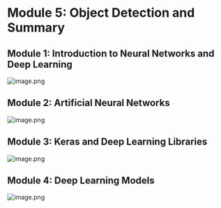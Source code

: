 

# Module 5: Object Detection and Summary
## Module 1: Introduction to Neural Networks and Deep Learning
![image.png](https://prod-files-secure.s3.us-west-2.amazonaws.com/03e82b26-cccb-4906-bb56-adabcbdc0655/a8d40bcb-c482-4026-8872-311e16b2dc63/image.png?X-Amz-Algorithm=AWS4-HMAC-SHA256&X-Amz-Content-Sha256=UNSIGNED-PAYLOAD&X-Amz-Credential=ASIAZI2LB466VZ7OANDS%2F20250207%2Fus-west-2%2Fs3%2Faws4_request&X-Amz-Date=20250207T091525Z&X-Amz-Expires=3600&X-Amz-Security-Token=IQoJb3JpZ2luX2VjEFgaCXVzLXdlc3QtMiJIMEYCIQC2nSuvObCjoJIvf%2BeoXvCWp7ocnG0caYnr5DHjvhOTcAIhANfyO5jo9smmcWfqeo5R9v4gCWL8TtfCZ4fssvCCLOH1Kv8DCHEQABoMNjM3NDIzMTgzODA1Igx%2FOO5LzOsQgKrOo%2BQq3APx6%2BljSBYV4d4g2n%2BR2jhdgG7nqr9T0pV5YXPr3qa1h%2BhxJvxgWlwAFaS0p4gL995TI3gLpNKzaMxY4UdFFfIGWAY5lHdS4VUDL2EnGm%2FoIhX3BRoicm%2B0AMAfEDlpfVn5fV0H5nXjR0VOgnUANm3DKhmmgV9wmaBGTUTDJ9wvY1eq8ivkvwGv7sXVTIVFP1nHhRL9NXOw5wrkTxyKuv2X3tUZtu9s2vORFBM0eX9tIZz6XR7Fhm5ON6bgrj5o0MV%2F6YnL30lU1CtWcveO89tcgiCotOhCPwpF1ptnPfNkx690VrJw9OyUsFBotqBPXO5bx3yCmnKT2N9XHpH93znzEjLAiH6I48W%2BxN5CwtEg2FhhCcD73D2FKc4NPtoENOZ3X1l2SHgSB%2F0T%2FqbOVGlAVHZXor2YQYtO%2FrVTfqHbDxofHvITT8YYTijSIKyGhUswK3%2BTSy8vVBdQynJgiqP%2F7VY9t9L2dSvXg%2BYn%2BizH%2FD9D%2FvKeaPTOF8UKIofKq8FlHPTle2tU5CXomFVG4qNkVQo8IICTpk64G%2BgkfgoWw57R99XjtTRNVwNfdkIcMu%2BTrneMuQ9jlAYrQXkWgpunvCTUtg0unYLJo5RJqoghXAgYmoMChM4aI9tlTjCQ%2Bpa9BjqkAQW9ajFBgsPM%2FRvkip3Smw0blN40acvmL%2BnuZ9%2FfknMLfrb5PbUt1NLJUKuAXhGgylzbR040ak9%2BdwcbrewK5XusOeQZjfdH8N8iNDpguXsuwm%2F3P5MYI3ZtAdJWr3yzdretzPiDE74Yns1XvgpaHwTKCOjxLBvCMZjiUdZb3ONui03qyye7Vob3GUQAwrxhmAyU9KWWmu1sQns2GP64rN%2FFgJ3U&X-Amz-Signature=e58ad09ab136ffa293c07b5eda7f3b8e86d8d58e36d1f101a4f27a4b916b74f3&X-Amz-SignedHeaders=host&x-id=GetObject)
## Module 2: Artificial Neural Networks
![image.png](https://prod-files-secure.s3.us-west-2.amazonaws.com/03e82b26-cccb-4906-bb56-adabcbdc0655/5157ca89-62da-41d9-a98f-6432b71047a9/image.png?X-Amz-Algorithm=AWS4-HMAC-SHA256&X-Amz-Content-Sha256=UNSIGNED-PAYLOAD&X-Amz-Credential=ASIAZI2LB466VZ7OANDS%2F20250207%2Fus-west-2%2Fs3%2Faws4_request&X-Amz-Date=20250207T091525Z&X-Amz-Expires=3600&X-Amz-Security-Token=IQoJb3JpZ2luX2VjEFgaCXVzLXdlc3QtMiJIMEYCIQC2nSuvObCjoJIvf%2BeoXvCWp7ocnG0caYnr5DHjvhOTcAIhANfyO5jo9smmcWfqeo5R9v4gCWL8TtfCZ4fssvCCLOH1Kv8DCHEQABoMNjM3NDIzMTgzODA1Igx%2FOO5LzOsQgKrOo%2BQq3APx6%2BljSBYV4d4g2n%2BR2jhdgG7nqr9T0pV5YXPr3qa1h%2BhxJvxgWlwAFaS0p4gL995TI3gLpNKzaMxY4UdFFfIGWAY5lHdS4VUDL2EnGm%2FoIhX3BRoicm%2B0AMAfEDlpfVn5fV0H5nXjR0VOgnUANm3DKhmmgV9wmaBGTUTDJ9wvY1eq8ivkvwGv7sXVTIVFP1nHhRL9NXOw5wrkTxyKuv2X3tUZtu9s2vORFBM0eX9tIZz6XR7Fhm5ON6bgrj5o0MV%2F6YnL30lU1CtWcveO89tcgiCotOhCPwpF1ptnPfNkx690VrJw9OyUsFBotqBPXO5bx3yCmnKT2N9XHpH93znzEjLAiH6I48W%2BxN5CwtEg2FhhCcD73D2FKc4NPtoENOZ3X1l2SHgSB%2F0T%2FqbOVGlAVHZXor2YQYtO%2FrVTfqHbDxofHvITT8YYTijSIKyGhUswK3%2BTSy8vVBdQynJgiqP%2F7VY9t9L2dSvXg%2BYn%2BizH%2FD9D%2FvKeaPTOF8UKIofKq8FlHPTle2tU5CXomFVG4qNkVQo8IICTpk64G%2BgkfgoWw57R99XjtTRNVwNfdkIcMu%2BTrneMuQ9jlAYrQXkWgpunvCTUtg0unYLJo5RJqoghXAgYmoMChM4aI9tlTjCQ%2Bpa9BjqkAQW9ajFBgsPM%2FRvkip3Smw0blN40acvmL%2BnuZ9%2FfknMLfrb5PbUt1NLJUKuAXhGgylzbR040ak9%2BdwcbrewK5XusOeQZjfdH8N8iNDpguXsuwm%2F3P5MYI3ZtAdJWr3yzdretzPiDE74Yns1XvgpaHwTKCOjxLBvCMZjiUdZb3ONui03qyye7Vob3GUQAwrxhmAyU9KWWmu1sQns2GP64rN%2FFgJ3U&X-Amz-Signature=acd38aaa75e0e1d37163da2548c2c9120406d2d866c44bf5bead095361f19ee4&X-Amz-SignedHeaders=host&x-id=GetObject)
## Module 3: Keras and Deep Learning Libraries
![image.png](https://prod-files-secure.s3.us-west-2.amazonaws.com/03e82b26-cccb-4906-bb56-adabcbdc0655/5089ce50-05f1-470d-ad42-42503bf1df5f/image.png?X-Amz-Algorithm=AWS4-HMAC-SHA256&X-Amz-Content-Sha256=UNSIGNED-PAYLOAD&X-Amz-Credential=ASIAZI2LB466VZ7OANDS%2F20250207%2Fus-west-2%2Fs3%2Faws4_request&X-Amz-Date=20250207T091525Z&X-Amz-Expires=3600&X-Amz-Security-Token=IQoJb3JpZ2luX2VjEFgaCXVzLXdlc3QtMiJIMEYCIQC2nSuvObCjoJIvf%2BeoXvCWp7ocnG0caYnr5DHjvhOTcAIhANfyO5jo9smmcWfqeo5R9v4gCWL8TtfCZ4fssvCCLOH1Kv8DCHEQABoMNjM3NDIzMTgzODA1Igx%2FOO5LzOsQgKrOo%2BQq3APx6%2BljSBYV4d4g2n%2BR2jhdgG7nqr9T0pV5YXPr3qa1h%2BhxJvxgWlwAFaS0p4gL995TI3gLpNKzaMxY4UdFFfIGWAY5lHdS4VUDL2EnGm%2FoIhX3BRoicm%2B0AMAfEDlpfVn5fV0H5nXjR0VOgnUANm3DKhmmgV9wmaBGTUTDJ9wvY1eq8ivkvwGv7sXVTIVFP1nHhRL9NXOw5wrkTxyKuv2X3tUZtu9s2vORFBM0eX9tIZz6XR7Fhm5ON6bgrj5o0MV%2F6YnL30lU1CtWcveO89tcgiCotOhCPwpF1ptnPfNkx690VrJw9OyUsFBotqBPXO5bx3yCmnKT2N9XHpH93znzEjLAiH6I48W%2BxN5CwtEg2FhhCcD73D2FKc4NPtoENOZ3X1l2SHgSB%2F0T%2FqbOVGlAVHZXor2YQYtO%2FrVTfqHbDxofHvITT8YYTijSIKyGhUswK3%2BTSy8vVBdQynJgiqP%2F7VY9t9L2dSvXg%2BYn%2BizH%2FD9D%2FvKeaPTOF8UKIofKq8FlHPTle2tU5CXomFVG4qNkVQo8IICTpk64G%2BgkfgoWw57R99XjtTRNVwNfdkIcMu%2BTrneMuQ9jlAYrQXkWgpunvCTUtg0unYLJo5RJqoghXAgYmoMChM4aI9tlTjCQ%2Bpa9BjqkAQW9ajFBgsPM%2FRvkip3Smw0blN40acvmL%2BnuZ9%2FfknMLfrb5PbUt1NLJUKuAXhGgylzbR040ak9%2BdwcbrewK5XusOeQZjfdH8N8iNDpguXsuwm%2F3P5MYI3ZtAdJWr3yzdretzPiDE74Yns1XvgpaHwTKCOjxLBvCMZjiUdZb3ONui03qyye7Vob3GUQAwrxhmAyU9KWWmu1sQns2GP64rN%2FFgJ3U&X-Amz-Signature=ef677cb4233fe58c19ff4778a4a35e6bb0585f309e937b6e7d5c2a2ad2c4bb4c&X-Amz-SignedHeaders=host&x-id=GetObject)
## Module 4: Deep Learning Models
![image.png](https://prod-files-secure.s3.us-west-2.amazonaws.com/03e82b26-cccb-4906-bb56-adabcbdc0655/4e22fcb0-cfbc-4d28-b961-b9b8fde071f0/image.png?X-Amz-Algorithm=AWS4-HMAC-SHA256&X-Amz-Content-Sha256=UNSIGNED-PAYLOAD&X-Amz-Credential=ASIAZI2LB466VZ7OANDS%2F20250207%2Fus-west-2%2Fs3%2Faws4_request&X-Amz-Date=20250207T091525Z&X-Amz-Expires=3600&X-Amz-Security-Token=IQoJb3JpZ2luX2VjEFgaCXVzLXdlc3QtMiJIMEYCIQC2nSuvObCjoJIvf%2BeoXvCWp7ocnG0caYnr5DHjvhOTcAIhANfyO5jo9smmcWfqeo5R9v4gCWL8TtfCZ4fssvCCLOH1Kv8DCHEQABoMNjM3NDIzMTgzODA1Igx%2FOO5LzOsQgKrOo%2BQq3APx6%2BljSBYV4d4g2n%2BR2jhdgG7nqr9T0pV5YXPr3qa1h%2BhxJvxgWlwAFaS0p4gL995TI3gLpNKzaMxY4UdFFfIGWAY5lHdS4VUDL2EnGm%2FoIhX3BRoicm%2B0AMAfEDlpfVn5fV0H5nXjR0VOgnUANm3DKhmmgV9wmaBGTUTDJ9wvY1eq8ivkvwGv7sXVTIVFP1nHhRL9NXOw5wrkTxyKuv2X3tUZtu9s2vORFBM0eX9tIZz6XR7Fhm5ON6bgrj5o0MV%2F6YnL30lU1CtWcveO89tcgiCotOhCPwpF1ptnPfNkx690VrJw9OyUsFBotqBPXO5bx3yCmnKT2N9XHpH93znzEjLAiH6I48W%2BxN5CwtEg2FhhCcD73D2FKc4NPtoENOZ3X1l2SHgSB%2F0T%2FqbOVGlAVHZXor2YQYtO%2FrVTfqHbDxofHvITT8YYTijSIKyGhUswK3%2BTSy8vVBdQynJgiqP%2F7VY9t9L2dSvXg%2BYn%2BizH%2FD9D%2FvKeaPTOF8UKIofKq8FlHPTle2tU5CXomFVG4qNkVQo8IICTpk64G%2BgkfgoWw57R99XjtTRNVwNfdkIcMu%2BTrneMuQ9jlAYrQXkWgpunvCTUtg0unYLJo5RJqoghXAgYmoMChM4aI9tlTjCQ%2Bpa9BjqkAQW9ajFBgsPM%2FRvkip3Smw0blN40acvmL%2BnuZ9%2FfknMLfrb5PbUt1NLJUKuAXhGgylzbR040ak9%2BdwcbrewK5XusOeQZjfdH8N8iNDpguXsuwm%2F3P5MYI3ZtAdJWr3yzdretzPiDE74Yns1XvgpaHwTKCOjxLBvCMZjiUdZb3ONui03qyye7Vob3GUQAwrxhmAyU9KWWmu1sQns2GP64rN%2FFgJ3U&X-Amz-Signature=086885ac01673156ed2b4fdbed53fa7a3c5fa4d40c9aac97536ba11090f68984&X-Amz-SignedHeaders=host&x-id=GetObject)